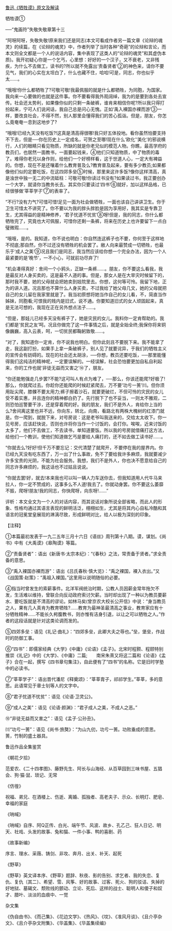 [鲁迅《牺牲谟》原文及解读](https://www.vrrw.net/wx/6651.html)

牺牲谟①

──“鬼画符”失敬失敬章第十三

“阿呀阿呀，失敬失敬!原来我们还是同志(本文可看成作者另一篇文章《论辩的魂灵》的续篇，在《论辩的魂灵》中，作者列举了当时各种“奇葩”的论辩和言论，而本文则全文都是一个人的说话内容，集中表现了这类人的“论辩的魂灵”和其虚伪本质)。我开初疑心你是一个乞丐，心里想：好好的一个汉子，又不衰老，又非残疾，为什么不去做工，读书的?所以就不免露出‘责备贤者’②的神色来，请你不要见气，我们的心实在太坦白了，什么也藏不住，哈哈!可是，同志，你也似乎太……。

“哦哦!你什么都牺牲了?可敬可敬!我最佩服的就是什么都牺牲，为同胞，为国家。我向来一心要做的也就是这件事。你不要看得我外观阔绰，我为的是要到各处去宣传。社会还太势利，如果像你似的只剩一条破裤，谁肯来相信你呢?所以我只得打扮起来，宁可人们说闲话，我自己总是问心无愧。正如‘禹入裸国亦裸而游’③一样，要改良社会，不得不然，别人那里会懂得我们的苦心孤诣。但是，朋友，你怎么竟奄奄一息到这地步了?



“哦哦!已经九天没有吃饭?!这真是清高得很哪!我只好五体投地。看你虽然怕要支持不下去，但是──你在历史上一定成名，可贺之至哪!现在什么‘欧化’‘美化’的邪说横行，人们的眼睛只看见物质，所缺的就是你老兄似的模范人物。你瞧，最高学府的教员们，也居然一面教书，一面要起钱来，④他们只知道物质，中了物质的毒了。难得你老兄以身作则，给他们一个好榜样看，这于世道人心，一定大有裨益的。你想，现在不是还嚷着什么教育普及么?教育普及起来，要有多少教员;如果都像他们似的定要吃饭，在这四郊多垒⑤时候，那里来这许多饭?像你这样清高，真是浊世中独一无二的中流砥柱：可敬可敬!你读过书没有?如果读过书，我正要创办一个大学，就请你当教务长去。其实你只要读过‘四书’⑥就好，加以这样品格，已经很够做‘莘莘学子’⑦的表率了。

“不行?没有力气?可惜可惜!足见一面为社会做牺牲，一面也该自己讲讲卫生。你于卫生可惜太不讲究了。你不要以为我的胖头胖脸是因为享用好，我其实是专靠卫生，尤其得益的是精神修养，‘君子忧道不忧贫’⑧呀!但是，我的同志，你什么都牺牲完了，究竟也大可佩服，可惜你还剩一条裤，将来在历史上也许要留下一点白璧微瑕……。

“哦哦，是的。我知道，你不说也明白：你自然连这裤子也不要，你何至于这样地不彻底;那自然，你不过还没有牺牲的机会罢了。敝人向来最赞成一切牺牲，也最乐于‘成人之美’⑨况且我们是同志，我当然应该给你想一个完全办法，因为一个人最紧要的是‘晚节’，一不小心，可就前功尽弃了!

“机会凑得真好：舍间一个小鸦头，正缺一条裤……。朋友，你不要这么看我，我是最反对人身买卖的，这是最不人道的事。但是，那女人是在大旱灾时候留下的，那时我不要，她的父母就会把她卖到妓院里去。你想，这何等可怜。我留下地，正为的讲人道。况且那也不算什么人身买卖，不过我给了她父母几文，她的父母就把自己的女儿留在我家里就是了。我当初原想将她当作自己的女儿看，不，简直当作姊妹，同胞看;可恨我的贱内是旧式，说不通。你要知道旧式的女人顽固起来，真是无法可想的，我现在正在另外想点法子……。

“但是，那娃儿已经多天没有裤子了，她是灾民的女儿。我料你一定肯帮助的。我们都是‘贫民之友’呵。况且你做完了这一件事情之后，就是全始全终;我保你将来铜像巍巍，高入云表，呵，一切贫民都鞠躬致敬……。

“对了，我知道你一定肯，你不说我也明白。但你此刻且不要脱下来。我不能拿了走，我这副打扮，如果手上拿一条破裤子，别人见了就要诧异，于我们的牺牲主义的宣传会有妨碍的。现在的社会还太胡涂，──你想，教员还要吃饭，──那里能懂得我们这纯洁的精神呢，一定要误解的。一经误解，社会恐怕要更加自私自利起来，你的工作也就‘非徒无益而又害之’⑩了，朋友。

“你还能勉强走几步罢?不能?这可叫人有点为难了，──那么，你该还能爬?好极了!那么，你就爬过去。你趁你还能爬的时候赶紧爬去，万不要‘功亏一篑’⑾。但你须用趾尖爬，膝髁不要太用力;裤子擦着沙石，就要更破烂，不但可怜的灾民的女儿受不着实惠，并且连你的精神都白扔了。先行脱下了也不妥当，一则太不雅观，二则恐怕巡警要干涉，还是穿着爬的好。我的朋友，我们不是外人，肯给你上当的么?舍间离这里也并不远，你向东，转北，向南，看路北有两株大槐树的红漆门就是。你一爬到，就脱下来，对号房说：这是老爷叫我送来的，交给太太收下。你一见号房，应该赶快说，否则也许将你当作一个讨饭的，会打你。唉唉，近来讨饭的太多了，他们不去做工，不去读书，单知道要饭。所以我的号房就借痛打这方法，给他们一个教训，使他们知道做乞丐是要给人痛打的，还不如去做工读书好……。

“你就去么?好好!但千万不要忘记：交代清楚了就爬开，不要停在我的屋界内。你已经九天没有吃东西了，万一出了什么事故，免不了要给我许多麻烦，我就要减少许多宝贵的光阴，不能为社会服务。我想，我们不是外人，你也决不愿意给自己的同志许多麻烦的，我这话也不过姑且说说。

“你就去罢!好，就去!本来我也可以叫一辆人力车送你去，但我知道用人代牛马来拉人，你一定不赞成的，这事多么不人道!我去了。你就动身罢。你不要这么萎靡不振，爬呀!朋友!我的同志，你快爬呀，向东呀!……”

评析：本文全文为一个人的对话内容，而其说话对象所说全部省略，而此人的形象、性格均通过其语言表现的鲜明活泛，栩栩如生，尤其是将其内心自私冷酷和其语言的冠冕堂皇展现的淋漓尽致，形成鲜明对比，给人以极为深刻的印象。

【注释】

①本篇最初发表于一九二五年三月十六日《语丝》周刊第十八期。谟，谋划。《尚书》中有《大禹谟》《皋陶谟》等篇。

②“责备贤者”：语出《新唐书·太宗本纪》：“《春秋》之法，常责备于贤者。”求全责备的意思。

③“禹入裸国亦裸而游”：语出《吕氏春秋·慎大览》：“禹之裸国，裸入衣出。”又《战国策·赵策》：“禹祖入裸国。”这里用以说明随俗的必要。

④指当时曾发生的索薪事件。北洋军阀统治时期，公教人员因薪金常年拖欠不发，生活难以维持，曾联合向反动政府索讨欠薪。当时却出现了一种以为教员要薪水、要吃饭就是不清高的谬论。如林马矣(曾京农大校长公开信》中说：“身当教员之人，果有几人真肯为教育牺牲?……教育为最神圣最清高之事业，教育家应有十分牺牲精神……不能长久枵腹教书，则亦惟有洁身引退，以让之可以牺牲之人。”作者的这段话就是针对这类论调而发的。

⑤四郊多垒：语见《礼记·曲礼》：“四郊多垒，此卿大夫之辱也。”垒，堡垒，作战时的防御工事。

⑥“四书”：即儒家经典《大学》《中庸》《论语》《孟子》。北宋时程颢、程颐特别推崇《礼记》中的《大学》、《中庸》二篇;　　南宋朱熹又将这二篇和《论语》《孟子》合在一起，撰写《四书章句集注》，自此便有了“四书”的名称。它是旧时学塾中的必读书。

⑦“莘莘学子”：语出晋代潘尼《释奠颂》：“莘莘胄子，祁祁学生。”莘莘，多的意思。此语常见于章士钊等人的文字中。

⑧“君子忧道不忧贫”：语见《论语·卫灵公》。

⑨“成人之美”：语见《论语·颜渊》：“君子成人之美，不成人之恶。”

⑩“非徒无益而又害之”：语见《孟子·公孙丑》。

⑾“功亏一篑”：语见《尚书·旅獒》：“为山九仞，功亏一篑。功败垂成的意思。篑，竹制的盛土器具。

鲁迅作品全集鉴赏

《朝花夕拾》

范爱农、《二十四孝图》、藤野先生、阿长与山海经、从百草园到三味书屋、五猖会、狗·猫·鼠、琐记、无常

《仿徨》

祝福、弟兄、在酒楼上、伤逝、离婚、孤独者、高老夫子、示众、长明灯、肥皂、幸福的家庭

《呐喊》

《呐喊》自序、阿Q正传、白光、端午节、风波、故乡、孔乙己、狂人日记、明天、社戏、头发的故事、兔和猫、一件小事、鸭的喜剧、药

《故事新编》

序言、理水、采薇、铸剑、非攻、奔月、出关、补天、起死

《野草》

《野草》英文译本序、《野草》题辞、秋夜、影的告别、求乞者、我的失恋、复仇、复仇〔其二〕、希望、雪、风筝、好的故事、过客、死火、狗的驳诘、失掉的好地狱、墓碣文、颓败线的颤动、立论、死后、这样的战士、聪明人和傻子和奴才、腊叶、淡淡的血痕中、一觉

杂文集

《伪自由书》、《而己集》、《花边文学》、《热风》、《坟》、《准风月谈》、《且介亭杂文》、《且介亭杂文附集》、《华盖集》、《华盖集续编》

